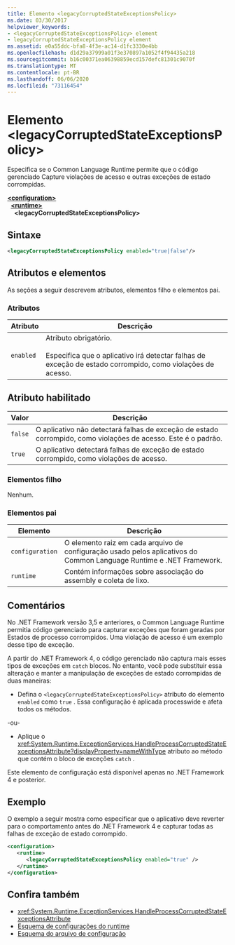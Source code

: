 ```yaml
---
title: Elemento <legacyCorruptedStateExceptionsPolicy>
ms.date: 03/30/2017
helpviewer_keywords:
- <legacyCorruptedStateExceptionsPolicy> element
- legacyCorruptedStateExceptionsPolicy element
ms.assetid: e0a55ddc-bfa8-4f3e-ac14-d1fc3330e4bb
ms.openlocfilehash: d1d29a37999a01f3e370897a1052f4f94435a218
ms.sourcegitcommit: b16c00371ea06398859ecd157defc81301c9070f
ms.translationtype: MT
ms.contentlocale: pt-BR
ms.lasthandoff: 06/06/2020
ms.locfileid: "73116454"
---
```

# <a name="legacycorruptedstateexceptionspolicy-element"></a>Elemento \<legacyCorruptedStateExceptionsPolicy>
Especifica se o Common Language Runtime permite que o código gerenciado Capture violações de acesso e outras exceções de estado corrompidas.  
  
[**\<configuration>**](../configuration-element.md)\
&nbsp;&nbsp;[**\<runtime>**](runtime-element.md)\
&nbsp;&nbsp;&nbsp;&nbsp;**\<legacyCorruptedStateExceptionsPolicy>**  
  
## <a name="syntax"></a>Sintaxe  
  
```xml  
<legacyCorruptedStateExceptionsPolicy enabled="true|false"/>  
```  
  
## <a name="attributes-and-elements"></a>Atributos e elementos  
 As seções a seguir descrevem atributos, elementos filho e elementos pai.  
  
### <a name="attributes"></a>Atributos  
  
|Atributo|Descrição|  
|---------------|-----------------|  
|`enabled`|Atributo obrigatório.<br /><br /> Especifica que o aplicativo irá detectar falhas de exceção de estado corrompido, como violações de acesso.|  
  
## <a name="enabled-attribute"></a>Atributo habilitado  
  
|Valor|Descrição|  
|-----------|-----------------|  
|`false`|O aplicativo não detectará falhas de exceção de estado corrompido, como violações de acesso. Este é o padrão.|  
|`true`|O aplicativo detectará falhas de exceção de estado corrompido, como violações de acesso.|  
  
### <a name="child-elements"></a>Elementos filho  
 Nenhum.  
  
### <a name="parent-elements"></a>Elementos pai  
  
|Elemento|Descrição|  
|-------------|-----------------|  
|`configuration`|O elemento raiz em cada arquivo de configuração usado pelos aplicativos do Common Language Runtime e .NET Framework.|  
|`runtime`|Contém informações sobre associação do assembly e coleta de lixo.|  
  
## <a name="remarks"></a>Comentários  
 No .NET Framework versão 3,5 e anteriores, o Common Language Runtime permitia código gerenciado para capturar exceções que foram geradas por Estados de processo corrompidos. Uma violação de acesso é um exemplo desse tipo de exceção.  
  
 A partir do .NET Framework 4, o código gerenciado não captura mais esses tipos de exceções em `catch` blocos. No entanto, você pode substituir essa alteração e manter a manipulação de exceções de estado corrompidas de duas maneiras:  
  
- Defina o `<legacyCorruptedStateExceptionsPolicy>` atributo do elemento `enabled` como `true` . Essa configuração é aplicada processwide e afeta todos os métodos.  
  
 -ou-  
  
- Aplique o <xref:System.Runtime.ExceptionServices.HandleProcessCorruptedStateExceptionsAttribute?displayProperty=nameWithType> atributo ao método que contém o bloco de exceções `catch` .  
  
 Este elemento de configuração está disponível apenas no .NET Framework 4 e posterior.  
  
## <a name="example"></a>Exemplo  
 O exemplo a seguir mostra como especificar que o aplicativo deve reverter para o comportamento antes do .NET Framework 4 e capturar todas as falhas de exceção de estado corrompido.  
  
```xml  
<configuration>  
   <runtime>  
      <legacyCorruptedStateExceptionsPolicy enabled="true" />  
   </runtime>  
</configuration>  
```  
  
## <a name="see-also"></a>Confira também

- <xref:System.Runtime.ExceptionServices.HandleProcessCorruptedStateExceptionsAttribute>
- [Esquema de configurações do runtime](index.md)
- [Esquema do arquivo de configuração](../index.md)
